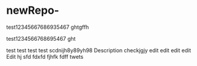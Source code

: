 # newRepo-

test12345667686935467
ghtgffh

test1234566768695467
ght

test
test
test
test
scdnijh8y89yh98
Description checkjgjy
edit
edit
edit
edit
Edit
hj
sfd
fdxfd
fjhfk
fdff
twets

